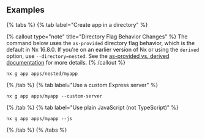 ## Examples

{% tabs %}
{% tab label="Create app in a directory" %}

{% callout type="note" title="Directory Flag Behavior Changes" %}
The command below uses the `as-provided` directory flag behavior, which is the default in Nx 16.8.0. If you're on an earlier version of Nx or using the `derived` option, use `--directory=nested`. See the [as-provided vs. derived documentation](/deprecated/as-provided-vs-derived) for more details.
{% /callout %}

```shell
nx g app apps/nested/myapp
```

{% /tab %}
{% tab label="Use a custom Express server" %}

```shell
nx g app apps/myapp --custom-server
```

{% /tab %}
{% tab label="Use plain JavaScript (not TypeScript)" %}

```shell
nx g app apps/myapp --js
```

{% /tab %}
{% /tabs %}
